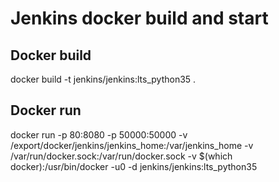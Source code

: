 
# Jenkins docker build and start

## Docker build 
docker build -t jenkins/jenkins:lts_python35 .


## Docker run 
docker run -p 80:8080 -p 50000:50000 -v /export/docker/jenkins/jenkins_home:/var/jenkins_home -v /var/run/docker.sock:/var/run/docker.sock -v $(which docker):/usr/bin/docker -u0 -d jenkins/jenkins:lts_python35